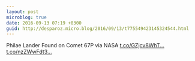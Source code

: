 ```yaml
---
layout: post
microblog: true
date: 2016-09-13 07:19 +0300
guid: http://desparoz.micro.blog/2016/09/13/t775549423145324544.html
---
```

Philae Lander Found on Comet 67P  via NASA [t.co/GZjcv8WhT...](https://t.co/GZjcv8WhTF) [t.co/nzZWwFdt3...](https://t.co/nzZWwFdt3C)
